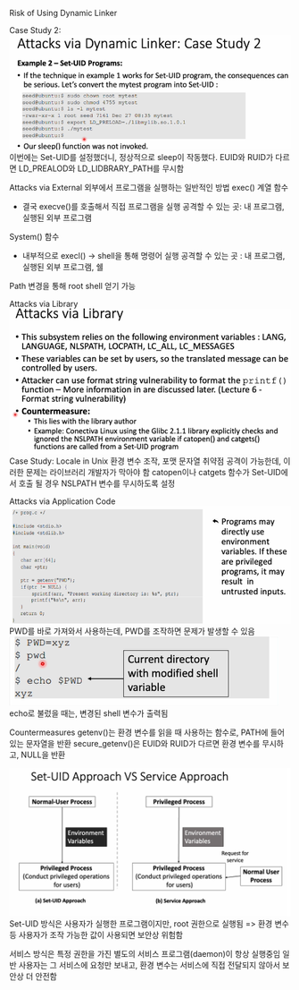 Risk of Using Dynamic Linker

Case Study 2:
![alt text](image.png)
이번에는 Set-UID를 설정했더니, 정상적으로 sleep이 작동했다.
EUID와 RUID가 다르면 LD_PREALOD와 LD_LIDBRARY_PATH를 무시함

Attacks via External
외부에서 프로그램을 실행하는 일반적인 방법
exec() 계열 함수
- 결국 execve()를 호출해서 직접 프로그램을 실행
공격할 수 있는 곳: 내 프로그램, 실행된 외부 프로그램

System() 함수
- 내부적으로 execl() -> shell을 통해 명령어 실행
공격할 수 있는 곳 : 내 프로그램, 실행된 외부 프로그램, 쉘

Path 변경을 통해 root shell 얻기 가능

Attacks via Library
![alt text](image-1.png)
Case Study: Locale in Unix
환경 변수 조작, 포맷 문자열 취약점 공격이 가능한데, 이러한 문제는 라이브러리 개발자가 막아야 함
catopen이나 catgets 함수가 Set-UID에서 호출 될 경우 NSLPATH 변수를 무시하도록 설정  

Attacks via Application Code
![alt text](image-2.png)
PWD를 바로 가져와서 사용하는데, PWD를 조작하면 문제가 발생할 수 있음
![alt text](image-3.png)
echo로 불렀을 때는, 변경된 shell 변수가 출력됨

Countermeasures
getenv()는 환경 변수를 읽을 때 사용하는 함수로, PATH에 들어있는 문자열을 반환
secure_getenv()은 EUID와 RUID가 다르면 환경 변수를 무시하고, NULL을 반환

![alt text](image-4.png)
Set-UID 방식은 사용자가 실행한 프로그램이지만, root 권한으로 실행됨
=> 환경 변수 등 사용자가 조작 가능한 값이 사용되면 보안상 위험함

서비스 방식은 특정 권한을 가진 별도의 서비스 프로그램(daemon)이 항상 실행중임
일반 사용자는 그 서비스에 요청만 보내고, 환경 변수는 서비스에 직접 전달되지 않아서 보안상 더 안전함
